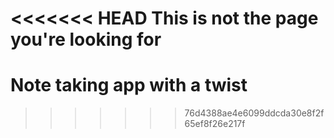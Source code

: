 <<<<<<< HEAD
This is not the page you're looking for
=======
# Note taking app with a twist
>>>>>>> 76d4388ae4e6099ddcda30e8f2f65ef8f26e217f
